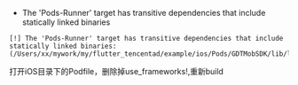 * The 'Pods-Runner' target has transitive dependencies that include statically linked binaries
```
[!] The 'Pods-Runner' target has transitive dependencies that include statically linked binaries: (/Users/xx/mywork/my/flutter_tencentad/example/ios/Pods/GDTMobSDK/lib/libGDTMobSDK.a)
```
打开iOS目录下的Podfile，删除掉use_frameworks!,重新build